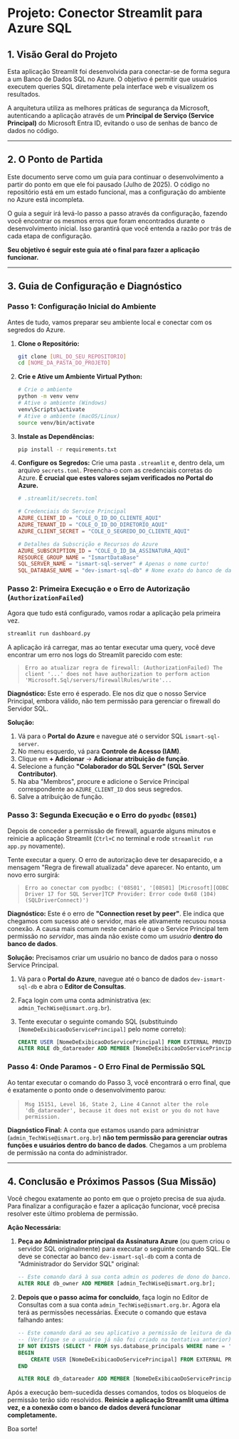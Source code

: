 # Projeto: Conector Streamlit para Azure SQL

## 1. Visão Geral do Projeto

Esta aplicação Streamlit foi desenvolvida para conectar-se de forma segura a um Banco de Dados SQL no Azure. O objetivo é permitir que usuários executem queries SQL diretamente pela interface web e visualizem os resultados.

A arquitetura utiliza as melhores práticas de segurança da Microsoft, autenticando a aplicação através de um **Principal de Serviço (Service Principal)** do Microsoft Entra ID, evitando o uso de senhas de banco de dados no código.

---

## 2. O Ponto de Partida

Este documento serve como um guia para continuar o desenvolvimento a partir do ponto em que ele foi pausado (Julho de 2025). O código no repositório está em um estado funcional, mas a configuração do ambiente no Azure está incompleta.

O guia a seguir irá levá-lo passo a passo através da configuração, fazendo você encontrar os mesmos erros que foram encontrados durante o desenvolvimento inicial. Isso garantirá que você entenda a razão por trás de cada etapa de configuração.

**Seu objetivo é seguir este guia até o final para fazer a aplicação funcionar.**

---

## 3. Guia de Configuração e Diagnóstico

### Passo 1: Configuração Inicial do Ambiente

Antes de tudo, vamos preparar seu ambiente local e conectar com os segredos do Azure.

1.  **Clone o Repositório:**
    ```bash
    git clone [URL_DO_SEU_REPOSITORIO]
    cd [NOME_DA_PASTA_DO_PROJETO]
    ```

2.  **Crie e Ative um Ambiente Virtual Python:**
    ```bash
    # Crie o ambiente
    python -m venv venv
    # Ative o ambiente (Windows)
    venv\Scripts\activate
    # Ative o ambiente (macOS/Linux)
    source venv/bin/activate
    ```

3.  **Instale as Dependências:**
    ```bash
    pip install -r requirements.txt
    ```

4.  **Configure os Segredos:** Crie uma pasta `.streamlit` e, dentro dela, um arquivo `secrets.toml`. Preencha-o com as credenciais corretas do Azure. **É crucial que estes valores sejam verificados no Portal do Azure.**

    ```toml
    # .streamlit/secrets.toml

    # Credenciais do Service Principal
    AZURE_CLIENT_ID = "COLE_O_ID_DO_CLIENTE_AQUI"
    AZURE_TENANT_ID = "COLE_O_ID_DO_DIRETORIO_AQUI"
    AZURE_CLIENT_SECRET = "COLE_O_SEGREDO_DO_CLIENTE_AQUI"

    # Detalhes da Subscrição e Recursos do Azure
    AZURE_SUBSCRIPTION_ID = "COLE_O_ID_DA_ASSINATURA_AQUI"
    RESOURCE_GROUP_NAME = "IsmartDataBase"
    SQL_SERVER_NAME = "ismart-sql-server" # Apenas o nome curto!
    SQL_DATABASE_NAME = "dev-ismart-sql-db" # Nome exato do banco de dados
    ```

### Passo 2: Primeira Execução e o Erro de Autorização (`AuthorizationFailed`)

Agora que tudo está configurado, vamos rodar a aplicação pela primeira vez.

```bash
streamlit run dashboard.py
```

A aplicação irá carregar, mas ao tentar executar uma query, você deve encontrar um erro nos logs do Streamlit parecido com este:

> `Erro ao atualizar regra de firewall: (AuthorizationFailed) The client '...' does not have authorization to perform action 'Microsoft.Sql/servers/firewallRules/write'...`

**Diagnóstico:** Este erro é esperado. Ele nos diz que o nosso Service Principal, embora válido, não tem permissão para gerenciar o firewall do Servidor SQL.

**Solução:**
1.  Vá para o **Portal do Azure** e navegue até o servidor SQL `ismart-sql-server`.
2.  No menu esquerdo, vá para **Controle de Acesso (IAM)**.
3.  Clique em **+ Adicionar** -> **Adicionar atribuição de função**.
4.  Selecione a função **"Colaborador do SQL Server" (SQL Server Contributor)**.
5.  Na aba "Membros", procure e adicione o Service Principal correspondente ao `AZURE_CLIENT_ID` dos seus segredos.
6.  Salve a atribuição de função.

### Passo 3: Segunda Execução e o Erro do `pyodbc` (`08S01`)

Depois de conceder a permissão de firewall, aguarde alguns minutos e reinicie a aplicação Streamlit (`Ctrl+C` no terminal e rode `streamlit run app.py` novamente).

Tente executar a query. O erro de autorização deve ter desaparecido, e a mensagem "Regra de firewall atualizada" deve aparecer. No entanto, um novo erro surgirá:

> `Erro ao conectar com pyodbc: ('08S01', '[08S01] [Microsoft][ODBC Driver 17 for SQL Server]TCP Provider: Error code 0x68 (104) (SQLDriverConnect)')`

**Diagnóstico:** Este é o erro de **"Connection reset by peer"**. Ele indica que chegamos com sucesso até o servidor, mas ele ativamente recusou nossa conexão. A causa mais comum neste cenário é que o Service Principal tem permissão no *servidor*, mas ainda não existe como um *usuário* **dentro do banco de dados**.

**Solução:** Precisamos criar um usuário no banco de dados para o nosso Service Principal.

1.  Vá para o **Portal do Azure**, navegue até o banco de dados `dev-ismart-sql-db` e abra o **Editor de Consultas**.
2.  Faça login com uma conta administrativa (ex: `admin_TechWise@ismart.org.br`).
3.  Tente executar o seguinte comando SQL (substituindo `[NomeDeExibicaoDoServicePrincipal]` pelo nome correto):

    ```sql
    CREATE USER [NomeDeExibicaoDoServicePrincipal] FROM EXTERNAL PROVIDER;
    ALTER ROLE db_datareader ADD MEMBER [NomeDeExibicaoDoServicePrincipal];
    ```

### Passo 4: Onde Paramos - O Erro Final de Permissão SQL

Ao tentar executar o comando do Passo 3, você encontrará o erro final, que é exatamente o ponto onde o desenvolvimento parou:

> `Msg 15151, Level 16, State 2, Line 4`
> `Cannot alter the role 'db_datareader', because it does not exist or you do not have permission.`

**Diagnóstico Final:** A conta que estamos usando para administrar (`admin_TechWise@ismart.org.br`) **não tem permissão para gerenciar outras funções e usuários dentro do banco de dados**. Chegamos a um problema de permissão na conta do administrador.

---

## 4. Conclusão e Próximos Passos (Sua Missão)

Você chegou exatamente ao ponto em que o projeto precisa de sua ajuda. Para finalizar a configuração e fazer a aplicação funcionar, você precisa resolver este último problema de permissão.

**Ação Necessária:**

1.  **Peça ao Administrador principal da Assinatura Azure** (ou quem criou o servidor SQL originalmente) para executar o seguinte comando SQL. Ele deve se conectar ao banco `dev-ismart-sql-db` com a conta de "Administrador do Servidor SQL" original:

    ```sql
    -- Este comando dará à sua conta admin os poderes de dono do banco.
    ALTER ROLE db_owner ADD MEMBER [admin_TechWise@ismart.org.br];
    ```

2.  **Depois que o passo acima for concluído**, faça login no Editor de Consultas com a sua conta `admin_TechWise@ismart.org.br`. Agora ela terá as permissões necessárias. Execute o comando que estava falhando antes:

    ```sql
    -- Este comando dará ao seu aplicativo a permissão de leitura de dados.
    -- (Verifique se o usuário já não foi criado na tentativa anterior)
    IF NOT EXISTS (SELECT * FROM sys.database_principals WHERE name = 'NomeDeExibicaoDoServicePrincipal')
    BEGIN
        CREATE USER [NomeDeExibicaoDoServicePrincipal] FROM EXTERNAL PROVIDER;
    END

    ALTER ROLE db_datareader ADD MEMBER [NomeDeExibicaoDoServicePrincipal];
    ```

Após a execução bem-sucedida desses comandos, todos os bloqueios de permissão terão sido resolvidos. **Reinicie a aplicação Streamlit uma última vez, e a conexão com o banco de dados deverá funcionar completamente.**

Boa sorte!
